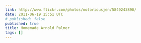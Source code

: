 ```yaml
---
link: http://www.flickr.com/photos/notoriousjen/5849243890/
date: 2011-06-19 15:51 UTC
# published: false
published: true
title: Homemade Arnold Palmer
tags: []
---
```



